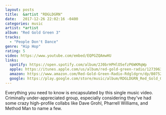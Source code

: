 ```yaml
---
layout: posts
title:  &artist "RDGLDGRN"
date:   2017-12-26 22:02:16 -0400
categories: music
artist: *artist
album: "Red Gold Green 3"
tracks:
  - "People Don't Dance"
genre: "Hip Hop"
rating: 5
video: https://www.youtube.com/embed/EQPGZQAmwHU
links:
  spotify: https://open.spotify.com/album/2J0brHPHlO5efzP6WKMqWp
  apple: https://itunes.apple.com/us/album/red-gold-green-radio/1273963038
  amazon: https://www.amazon.com/Red-Gold-Green-Radio-Rdgldgrn/dp/B0752F4N6S/
  google: https://play.google.com/store/music/album/RDGLDGRN_Red_Gold_Green_Radio?id=B7lpdtvdx6vrztpth6giiaqhtbe
---
```


Everything you need to know is encapsulated by this single music video.  Criminally under-appreciated group, especially considering they've had some crazy high-profile collabs like Dave Grohl, Pharrell Williams, and Method Man to name a few.


